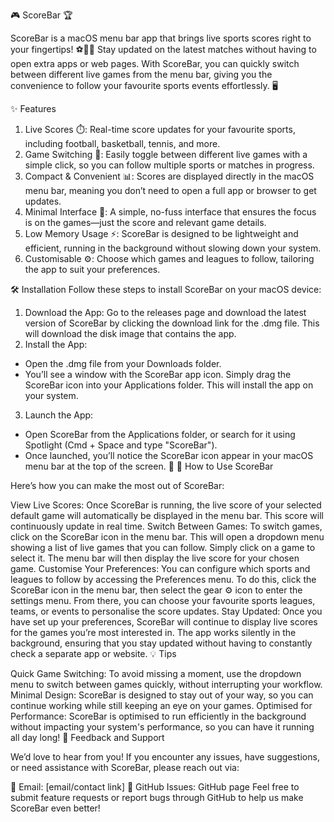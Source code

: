 🎮 ScoreBar 🏆

ScoreBar is a macOS menu bar app that brings live sports scores right to your fingertips! ⚽🏀🎾 Stay updated on the latest matches without having to open extra apps or web pages. With ScoreBar, you can quickly switch between different live games from the menu bar, giving you the convenience to follow your favourite sports events effortlessly. 🖥️

✨ Features
1. Live Scores ⏱️: Real-time score updates for your favourite sports, including football, basketball, tennis, and more.
2. Game Switching 🔄: Easily toggle between different live games with a simple click, so you can follow multiple sports or matches in progress.
3. Compact & Convenient 📊: Scores are displayed directly in the macOS menu bar, meaning you don’t need to open a full app or browser to get updates.
4. Minimal Interface 🧩: A simple, no-fuss interface that ensures the focus is on the games—just the score and relevant game details.
5. Low Memory Usage ⚡: ScoreBar is designed to be lightweight and efficient, running in the background without slowing down your system.
6. Customisable ⚙️: Choose which games and leagues to follow, tailoring the app to suit your preferences.

🛠️ Installation
Follow these steps to install ScoreBar on your macOS device:
1. Download the App: Go to the releases page and download the latest version of ScoreBar by clicking the download link for the .dmg file. This will download the disk image that contains the app.
2. Install the App:
  - Open the .dmg file from your Downloads folder.
  - You’ll see a window with the ScoreBar app icon. Simply drag the ScoreBar icon into your Applications folder. This will install the app on your system.
3. Launch the App:
  - Open ScoreBar from the Applications folder, or search for it using Spotlight (Cmd + Space and type "ScoreBar").
  - Once launched, you’ll notice the ScoreBar icon appear in your macOS menu bar at the top of the screen. 🎉
🚀 How to Use ScoreBar

Here’s how you can make the most out of ScoreBar:

View Live Scores:
Once ScoreBar is running, the live score of your selected default game will automatically be displayed in the menu bar. This score will continuously update in real time.
Switch Between Games:
To switch games, click on the ScoreBar icon in the menu bar. This will open a dropdown menu showing a list of live games that you can follow.
Simply click on a game to select it. The menu bar will then display the live score for your chosen game.
Customise Your Preferences:
You can configure which sports and leagues to follow by accessing the Preferences menu.
To do this, click the ScoreBar icon in the menu bar, then select the gear ⚙️ icon to enter the settings menu.
From there, you can choose your favourite sports leagues, teams, or events to personalise the score updates.
Stay Updated:
Once you have set up your preferences, ScoreBar will continue to display live scores for the games you’re most interested in.
The app works silently in the background, ensuring that you stay updated without having to constantly check a separate app or website.
💡 Tips

Quick Game Switching: To avoid missing a moment, use the dropdown menu to switch between games quickly, without interrupting your workflow.
Minimal Design: ScoreBar is designed to stay out of your way, so you can continue working while still keeping an eye on your games.
Optimised for Performance: ScoreBar is optimised to run efficiently in the background without impacting your system's performance, so you can have it running all day long!
💬 Feedback and Support

We’d love to hear from you! If you encounter any issues, have suggestions, or need assistance with ScoreBar, please reach out via:

📧 Email: [email/contact link]
🐞 GitHub Issues: GitHub page
Feel free to submit feature requests or report bugs through GitHub to help us make ScoreBar even better!
